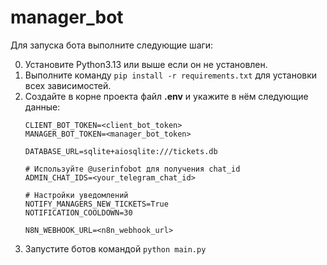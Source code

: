 # manager_bot

Для запуска бота выполните следующие шаги:

0. Установите Python3.13 или выше если он не установлен.
1. Выполните команду `pip install -r requirements.txt` для установки всех зависимостей.
2. Создайте в корне проекта файл **.env** и укажите в нём следующие данные:
    ```
    CLIENT_BOT_TOKEN=<client_bot_token>
    MANAGER_BOT_TOKEN=<manager_bot_token>

    DATABASE_URL=sqlite+aiosqlite:///tickets.db

    # Используйте @userinfobot для получения chat_id
    ADMIN_CHAT_IDS=<your_telegram_chat_id> 

    # Настройки уведомлений
    NOTIFY_MANAGERS_NEW_TICKETS=True
    NOTIFICATION_COOLDOWN=30

    N8N_WEBHOOK_URL=<n8n_webhook_url>
    ```
3. Запустите ботов командой `python main.py`
